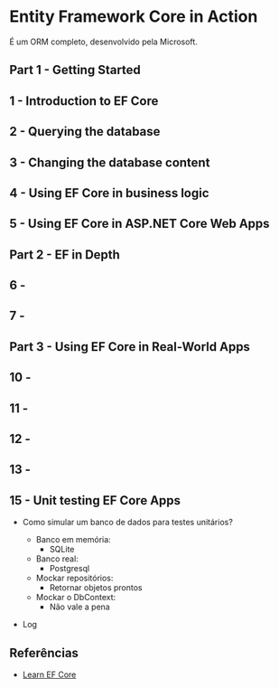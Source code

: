 # Entity Framework Core in Action

É um ORM completo, desenvolvido pela Microsoft.

## Part 1 - Getting Started

## 1 - Introduction to EF Core




## 2 - Querying the database


## 3 - Changing the database content


## 4 - Using EF Core in business logic



## 5 - Using EF Core in ASP.NET Core Web Apps

## Part 2 - EF in Depth


## 6 - 

## 7 - 

## Part 3 - Using EF Core in Real-World Apps

## 10 - 

## 11 - 


## 12 - 


## 13 - 

## 15 - Unit testing EF Core Apps

- Como simular um banco de dados para testes unitários?
    - Banco em memória:
        - SQLite
    - Banco real:
        - Postgresql
    - Mockar repositórios:
        - Retornar objetos prontos
    - Mockar o DbContext:
        - Não vale a pena

- Log


## Referências
- [Learn EF Core](https://www.learnentityframeworkcore.com/)

